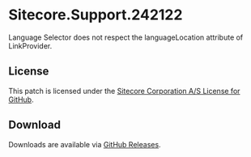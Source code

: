# Sitecore.Support.242122
Language Selector does not respect the languageLocation attribute of LinkProvider.

## License  
This patch is licensed under the [Sitecore Corporation A/S License for GitHub](https://github.com/sitecoresupport/Sitecore.Support.242122/blob/master/LICENSE).  

## Download  
Downloads are available via [GitHub Releases](https://github.com/sitecoresupport/Sitecore.Support.242122/releases).  
